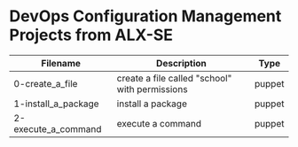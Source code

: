# DevOps Configuration Management Projects from ALX-SE

| Filename            | Description                                    | Type |
| ------------------- | ---------------------------------------------- | ------ |
| 0-create_a_file     | create a file called "school" with permissions | puppet |
| 1-install_a_package | install a package                              | puppet |
| 2-execute_a_command | execute a command                              | puppet |
